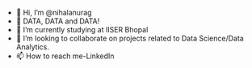 - 👋 Hi, I’m @nihalanurag
- 👀 DATA, DATA and DATA!
- 🌱 I’m currently studying at IISER Bhopal
- 💞️ I’m looking to collaborate on projects related to Data Science/Data Analytics.
- 📫 How to reach me-LinkedIn

<!---
nihalanurag/nihalanurag is a ✨ special ✨ repository because its `README.md` (this file) appears on your GitHub profile.
You can click the Preview link to take a look at your changes.
--->
